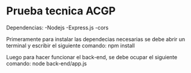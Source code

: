 # Prueba tecnica ACGP
Dependencias:
    -Nodejs
    -Express.js
    -cors

Primeramente para instalar las dependecias necesarias se debe abrir un terminal y escribir el siguiente comando:
    npm install

Luego para hacer funcionar el back-end, se debe ocupar el siguiente comando:
    node back-end/app.js
